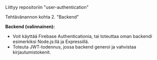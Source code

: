 Liittyy repositoriin "user-authentication"

Tehtävänannon kohta 2. "Backend"

**Backend (valinnainen):**

- Voit käyttää Firebase Authenticationia, tai toteuttaa oman backendi esimerkiksi Node.js:llä ja Expressillä.
- Toteuta JWT-todennus, jossa backend generoi ja vahvistaa kirjautumistokenit.